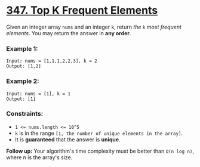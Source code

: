 # [347. Top K Frequent Elements](https://leetcode.com/problems/top-k-frequent-elements/)

Given an integer array `nums` and an integer `k`, return <i>the</i> `k` <i>most frequent elements</i>. You may return the answer in <strong>any order</strong>.

 
### Example 1:
```
Input: nums = [1,1,1,2,2,3], k = 2
Output: [1,2]
```
### Example 2:
```
Input: nums = [1], k = 1
Output: [1]
``` 

### Constraints:

- `1 <= nums.length <= 10^5`
- `k` is in the range `[1, the number of unique elements in the array]`.
- It is <strong>guaranteed</strong> that the answer is <strong>unique</strong>.
 

<strong>Follow up:</strong> Your algorithm's time complexity must be better than `O(n log n)`, where n is the array's size.
